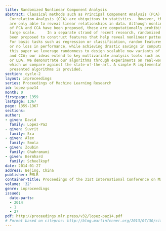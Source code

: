 ```yaml
---
title: Randomized Nonlinear Component Analysis
abstract: Classical methods such as Principal Component Analysis (PCA) and Canonical
  Correlation Analysis (CCA) are ubiquitous in statistics.  However, these techniques
  are only able to reveal linear relationships in data. Although nonlinear variants
  of PCA and CCA have been proposed, these are computationally prohibitive in the
  large scale.     In a separate strand of recent research, randomized methods have
  been proposed to construct features that help reveal nonlinear patterns in data.
  For basic tasks such as regression or classification, random features exhibit little
  or no loss in performance, while achieving drastic savings in computational requirements.    In
  this paper we leverage randomness to design scalable new variants of nonlinear PCA
  and CCA; our ideas extend to key multivariate analysis tools such as spectral clustering
  or LDA. We demonstrate our algorithms through experiments on real-world data, on
  which we compare against the state-of-the-art. A simple R implementation of the
  presented algorithms is provided.
section: cycle-2
layout: inproceedings
series: Proceedings of Machine Learning Research
id: lopez-paz14
month: 0
firstpage: 1359
lastpage: 1367
page: 1359-1367
sections: 
author:
- given: David
  family: Lopez-Paz
- given: Suvrit
  family: Sra
- given: Alex
  family: Smola
- given: Zoubin
  family: Ghahramani
- given: Bernhard
  family: Schoelkopf
date: 2014-01-27
address: Bejing, China
publisher: PMLR
container-title: Proceedings of the 31st International Conference on Machine Learning
volume: '32'
genre: inproceedings
issued:
  date-parts:
  - 2014
  - 1
  - 27
pdf: http://proceedings.mlr.press/v32/lopez-paz14.pdf
# Format based on citeproc: http://blog.martinfenner.org/2013/07/30/citeproc-yaml-for-bibliographies/
---
```

